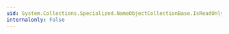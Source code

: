 ```yaml
---
uid: System.Collections.Specialized.NameObjectCollectionBase.IsReadOnly
internalonly: False
---
```

